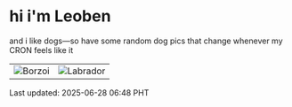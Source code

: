 # hi i'm Leoben

and i like dogs—so have some random dog pics that change whenever my CRON feels like it

|  |  |
|--------|----------|
| ![Borzoi](https://random-dog-vercel.vercel.app/api/random-borzoi?v=1751064500) | ![Labrador](https://random-dog-vercel.vercel.app/api/random-labrador?v=1751064500) |

Last updated: 2025-06-28 06:48 PHT
